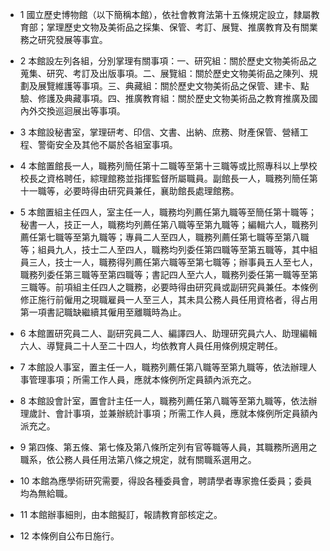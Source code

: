 * 1 國立歷史博物館（以下簡稱本館），依社會教育法第十五條規定設立，隸屬教育部；掌理歷史文物及美術品之採集、保管、考訂、展覽、推廣教育及有關業務之研究發展等事宜。

* 2 本館設左列各組，分別掌理有關事項：一、研究組：關於歷史文物美術品之蒐集、研究、考訂及出版事項。二、展覽組：關於歷史文物美術品之陳列、規劃及展覽維護等事項。三、典藏組：關於歷史文物美術品之保管、建卡、點驗、修護及典藏事項。四、推廣教育組：關於歷史文物美術品之教育推廣及國內外交換巡迴展出等事項。

* 3 本館設秘書室，掌理研考、印信、文書、出納、庶務、財產保管、營繕工程、警衛安全及其他不屬於各組室事項。

* 4 本館置館長一人，職務列簡任第十二職等至第十三職等或比照專科以上學校校長之資格聘任，綜理館務並指揮監督所屬職員。副館長一人，職務列簡任第十一職等，必要時得由研究員兼任，襄助館長處理館務。

* 5 本館置組主任四人，室主任一人，職務均列薦任第九職等至簡任第十職等；秘書一人，技正一人，職務均列薦任第八職等至第九職等；編輯六人，職務列薦任第七職等至第九職等；專員二人至四人，職務列薦任第七職等至第八職等；組員九人，技士二人至四人，職務均列委任第四職等至第五職等，其中組員三人，技士一人，職務得列薦任第六職等至第七職等；辦事員五人至七人，職務列委任第三職等至第四職等；書記四人至六人，職務列委任第一職等至第三職等。前項組主任四人之職務，必要時得由研究員或副研究員兼任。本條例修正施行前僱用之現職雇員一人至三人，其未具公務人員任用資格者，得占用第一項書記職缺繼續其僱用至離職時為止。

* 6 本館置研究員二人、副研究員二人、編譯四人、助理研究員六人、助理編輯六人、導覽員二十人至二十四人，均依教育人員任用條例規定聘任。

* 7 本館設人事室，置主任一人，職務列薦任第八職等至第九職等，依法辦理人事管理事項；所需工作人員，應就本條例所定員額內派充之。

* 8 本館設會計室，置會計主任一人，職務列薦任第八職等至第九職等，依法辦理歲計、會計事項，並兼辦統計事項；所需工作人員，應就本條例所定員額內派充之。

* 9 第四條、第五條、第七條及第八條所定列有官等職等人員，其職務所適用之職系，依公務人員任用法第八條之規定，就有關職系選用之。

* 10 本館為應學術研究需要，得設各種委員會，聘請學者專家擔任委員；委員均為無給職。

* 11 本館辦事細則，由本館擬訂，報請教育部核定之。

* 12 本條例自公布日施行。

